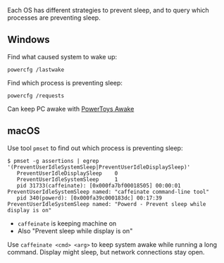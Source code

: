 Each OS has different strategies to prevent sleep, and to query which processes are preventing sleep.
## Windows
Find what caused system to wake up:
```
powercfg /lastwake
```
Find which process is preventing sleep:
```
powercfg /requests
```
Can keep PC awake with [PowerToys Awake](https://learn.microsoft.com/en-us/windows/powertoys/awake)
## macOS
Use tool `pmset` to find out which process is preventing sleep:
```
$ pmset -g assertions | egrep '(PreventUserIdleSystemSleep|PreventUserIdleDisplaySleep)'
   PreventUserIdleDisplaySleep    0
   PreventUserIdleSystemSleep     1
   pid 31733(caffeinate): [0x000fa7bf00018505] 00:00:01 PreventUserIdleSystemSleep named: "caffeinate command-line tool"
   pid 340(powerd): [0x000fa39c000183dc] 00:17:39 PreventUserIdleSystemSleep named: "Powerd - Prevent sleep while display is on"
```
- `caffeinate` is keeping machine on
- Also "Prevent sleep while display is on"

Use `caffeinate <cmd> <arg>` to keep system awake while running a long command. Display might sleep, but network connections stay open.

